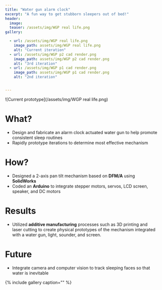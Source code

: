 ```yaml
---
title: "Water gun alarm clock"
excerpt: "A fun way to get stubborn sleepers out of bed!"
header:
  image:
  teaser: /assets/img/WGP real life.png
gallery:

  - url: /assets/img/WGP real life.png
    image_path: assets/img/WGP real life.png
    alt: "Current iteration"
  - url: /assets/img/WGP p2 cad render.png
    image_path: assets/img/WGP p2 cad render.png
    alt: "3rd iteration"
  - url: /assets/img/WGP p1 cad render.png
    image_path: assets/img/WGP p1 cad render.png
    alt: "2nd iteration"


---
```


![Current prototype](/assets/img/WGP real life.png)

# What?

* Design and fabricate an alarm clock actuated water gun to help promote consistent sleep routines
* Rapidly prototype iterations to determine most effective mechanism

# How?

* Designed a 2-axis pan tilt mechanism based on **DFM/A** using **SolidWorks**
* Coded an **Arduino** to integrate stepper motors, servos, LCD screen, speaker, and DC motors

# Results

* Utilized **additive manufacturing** processes such as 3D printing and laser cutting to create physical prototypes of the mechanism integrated with a water gun, light, sounder, and screen.

# Future

* Integrate camera and computer vision to track sleeping faces so that water is inevitable

{% include gallery caption="" %}
